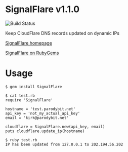 # SignalFlare v1.1.0

![Build Status](https://travis-ci.org/kirkelifson/SignalFlare.svg)

Keep CloudFlare DNS records updated on dynamic IPs

[SignalFlare homepage](https://github.com/kirkelifson/SignalFlare)

[SignalFlare on RubyGems](https://rubygems.org/gems/SignalFlare)

# Usage

```
$ gem install SignalFlare

$ cat test.rb
require 'SignalFlare'

hostname = 'test.parodybit.net'
api_key = 'not_my_actual_api_key'
email = 'kirk@parodybit.net'

cloudflare = SignalFlare.new(api_key, email)
puts cloudflare.update_ip(hostname)

$ ruby test.rb
IP has been updated from 127.0.0.1 to 202.194.56.202
```
